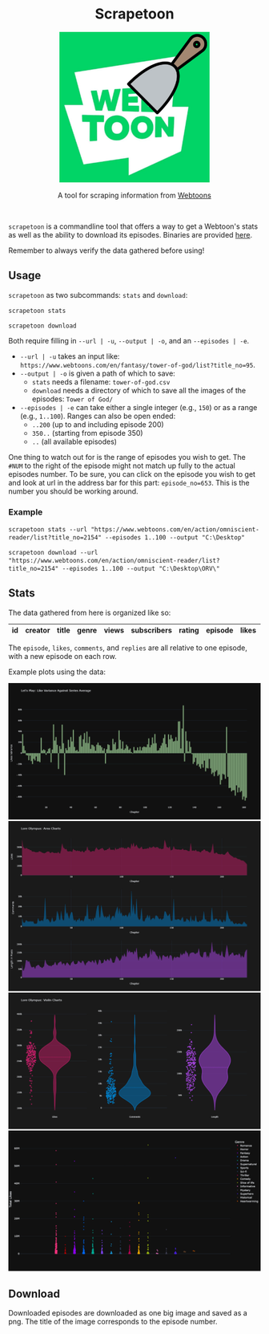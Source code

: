 <h1 style="text-align: center;">Scrapetoon</h1>

<p align="center">
  <img src="imgs/scrapetoon_logo.png" alt="Guided by Fate" height="300"/>
</p>

<p align="center">
  A tool for scraping information from <a href="https://www.webtoons.com">Webtoons</a>
</p>

<br/>

`scrapetoon` is a commandline tool that offers a way to get a Webtoon's stats as well as the ability to download its episodes. Binaries are provided [here](https://github.com/RoloEdits/scrapetoon/releases).

Remember to always verify the data gathered before using!

## Usage

`scrapetoon` as two subcommands: `stats` and `download`:

```shell
scrapetoon stats
```

```shell
scrapetoon download
```

Both require filling in `--url | -u`, `--output | -o`, and an `--episodes | -e`.

- `--url | -u` takes an input like: `https://www.webtoons.com/en/fantasy/tower-of-god/list?title_no=95`.
- `--output | -o` is given a path of which to save:
  - `stats` needs a filename: `tower-of-god.csv`
  - `download` needs a directory of which to save all the images of the episodes: `Tower of God/`
- `--episodes | -e` can take either a single integer (e.g., `150`) or as a range (e.g., `1..100`). Ranges can also be open ended:
  - `..200` (up to and including episode 200)
  - `350..` (starting from episode 350)
  - `..` (all available episodes)

One thing to watch out for is the range of episodes you wish to get. The `#NUM` to the right of the episode might not match up fully to the actual episodes number. To be sure, you can click on the episode you wish to get and look at url in the address bar for this part: `episode_no=653`. This is the number you should be working around.

### Example

```shell
scrapetoon stats --url "https://www.webtoons.com/en/action/omniscient-reader/list?title_no=2154" --episodes 1..100 --output "C:\Desktop"
```

```shell
scrapetoon download --url "https://www.webtoons.com/en/action/omniscient-reader/list?title_no=2154" --episodes 1..100 --output "C:\Desktop\ORV\"
```

## Stats

The data gathered from here is organized like so:

| id  | creator | title | genre | views | subscribers | rating | episode | likes | comments | replies |
| :-: | :-----: | :---: | :---: | :---: | :---------: | ------ | ------- | ----- | -------- | ------- |

The `episode`, `likes`, `comments`, and `replies` are all relative to one episode, with a new episode on each row.

Example plots using the data:

<img src="imgs/lets_play_like_var.png" title="" alt="" data-align="center">
<img src="imgs/lore_olympus_areas.png" title="" alt="" data-align="center">
<img src="imgs/lore_olympus_violins.png" title="" alt="" data-align="center">
<img src="imgs/total_likes_genre_strip.png" title="" alt="" data-align="center">

## Download

Downloaded episodes are downloaded as one big image and saved as a png. The title of the image corresponds to the episode number.
